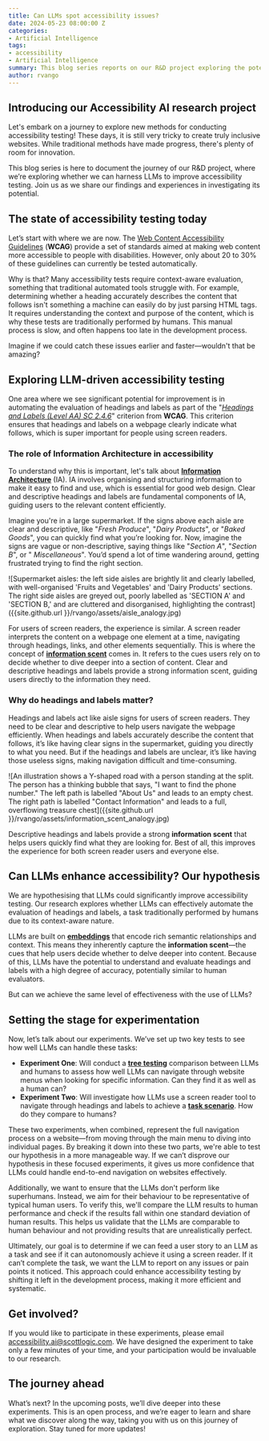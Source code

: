 ```yaml
---
title: Can LLMs spot accessibility issues?
date: 2024-05-23 08:00:00 Z
categories:
- Artificial Intelligence
tags:
- accessibility 
- Artificial Intelligence
summary: This blog series reports on our R&D project exploring the potential of LLMs to enhance accessibility testing.
author: rvango
---
```


## Introducing our Accessibility AI research project

Let's embark on a journey to explore new methods for conducting accessibility testing! These days, it is still
very tricky to create truly inclusive websites. While traditional methods have made progress, there's plenty of room
for innovation.

This blog series is here to document the journey of our R&D project, where we’re exploring whether we can harness LLMs
to improve accessibility testing. Join us as we share our findings and experiences in investigating its potential.

## The state of accessibility testing today

Let’s start with where we are now. The [Web Content Accessibility Guidelines](https://intopia.digital/wp-content/uploads/2023/10/Intopia-WCAG-2.2-Map-Portrait-Mode.pdf) (**WCAG**) provide a set of standards aimed
at
making web content more accessible to people with disabilities. However, only about 20 to 30% of these guidelines can
currently be tested automatically.

Why is that? Many accessibility tests require context-aware evaluation, something that traditional automated tools
struggle with. For example, determining whether a heading accurately describes the content that follows isn't something
a machine can easily do by just parsing HTML tags. It requires understanding the context and purpose of the content,
which is why these tests are traditionally performed by humans. This manual process is slow, and often happens too late 
in the development process. 

Imagine if we could catch these issues earlier and faster—wouldn't that be
amazing?

## Exploring LLM-driven accessibility testing

One area where we see significant potential for improvement is in automating the evaluation of headings and labels as
part of the "[_Headings and Labels (Level AA) SC 2.4.6_](https://wcag.com/authors/2-4-6-headings-and-labels/)" criterion from **WCAG**. This criterion ensures that headings
and labels on a webpage clearly indicate what follows, which is super important for people using screen readers.

### The role of Information Architecture in accessibility

To understand why this is important, let's talk about [**Information Architecture**](https://blog.optimalworkshop.com/learn-about-information-architecture/) (IA). IA involves organising and
structuring information to make it easy to find and use, which is essential for good web design. Clear and descriptive
headings and labels are fundamental components of IA, guiding users to the relevant content efficiently.

Imagine you're in a large supermarket. If the signs above each aisle are clear and descriptive, like "_Fresh
Produce_", "_Dairy Products_", or "_Baked Goods_", you can quickly find what you’re looking for.
Now, imagine the signs are vague or non-descriptive, saying things like "_Section A_", "_Section B_", or "
_Miscellaneous_".
You’d spend a lot of time wandering around, getting frustrated trying to find the right section.

![Supermarket aisles: the left side aisles are brightly lit and clearly labelled, with well-organised 'Fruits and Vegetables' and 'Dairy Products' sections. The right side aisles are greyed out, poorly labelled as 'SECTION A' and 'SECTION B,' and are cluttered and disorganised, highlighting the contrast]({{site.github.url }}/rvango/assets/aisle_analogy.jpg)

For users of screen readers, the experience is similar. A screen reader interprets the content on a webpage one element
at a time, navigating through headings, links, and other elements sequentially. This is where the concept of [**information
scent**](https://www.nngroup.com/articles/information-scent/) comes in. It refers to the cues users rely on to decide whether to dive deeper into a section of content. 
Clear and descriptive headings and labels provide a strong information scent, guiding users directly to the
information they need.

### Why do headings and labels matter?

Headings and labels act like aisle signs for users of screen readers. They need to be clear and descriptive to help
users navigate the webpage efficiently. When headings and labels accurately describe the content that follows, it’s
like having clear signs in the supermarket, guiding you directly to what you need.
But if the headings and labels are unclear, it’s like having those useless signs, making navigation difficult and
time-consuming.

![An illustration shows a Y-shaped road with a person standing at the split. The person has a thinking bubble that says, "I want to find the phone number." The left path is labelled "About Us" and leads to an empty chest. The right path is labelled "Contact Information" and leads to a full, overflowing treasure chest]({{site.github.url }}/rvango/assets/information_scent_analogy.jpg)

Descriptive headings and labels provide a strong **information scent** that helps users quickly find what they are 
looking for. Best of all, this improves the experience for both screen reader users and everyone else.

## Can LLMs enhance accessibility? Our hypothesis

We are hypothesising that LLMs could significantly improve accessibility testing.
Our research explores whether LLMs can effectively automate the evaluation of headings and labels, a task traditionally
performed by humans due to its context-aware nature.

LLMs are built on [**embeddings**](https://learn.microsoft.com/en-us/semantic-kernel/memories/embeddings#what-are-embeddings-to-a-programmer) that encode rich semantic relationships and context. This means they inherently capture the
**information scent**—the cues that help users decide whether to delve deeper into content. Because of this, LLMs have the
potential to understand and evaluate headings and labels with a high degree of accuracy, potentially similar to human evaluators.

But can we achieve the same level of effectiveness with the use of LLMs?

## Setting the stage for experimentation

Now, let’s talk about our experiments. We’ve set up two key tests to see how well LLMs can handle these tasks:

- **Experiment One**: Will conduct a [**tree testing**](https://www.nngroup.com/articles/tree-testing/) comparison between LLMs and humans to assess how well LLMs can 
  navigate through website menus when looking for specific information. Can they find it as well as a human can?
- **Experiment Two**: Will investigate how LLMs use a screen reader tool to navigate through headings and labels to achieve a 
  [**task scenario**](https://www.nngroup.com/articles/task-scenarios-usability-testing/).  How do they compare to humans?

These two experiments, when combined, represent the full navigation process on a website—from moving through the main
menu to diving into individual pages. By breaking it down into these two parts, we're able to test our hypothesis in a
more manageable way. If we can’t disprove our hypothesis in these focused experiments, it gives us more confidence that
LLMs could handle end-to-end navigation on websites effectively.

Additionally, we want to ensure that the LLMs don't perform like superhumans. Instead, we aim for their behaviour to be
representative of typical human users. To verify this, we'll compare the LLM results to human performance and check if
the results fall within one standard deviation of human results. This helps us validate that the LLMs are comparable to
human behaviour and not providing results that are unrealistically perfect.

Ultimately, our goal is to determine if we can feed a user story to an LLM as a task and see if it can autonomously
achieve it using a screen reader. If it can’t complete the task, we want the LLM to report on any issues or pain points
it noticed. This approach could enhance accessibility testing by shifting it left in the development process, making it
more efficient and systematic.

## Get involved?

If you would like to participate in these experiments, please
email [accessibility.ai@scottlogic.com](mailto:accessibility.ai@scottlogic.com?subject=Participation%20in%20Accessibility%20AI%20Experiments&body=Dear%20Scott%20Logic%20Team,%0D%0A%0D%0AI%20am%20interested%20in%20participating%20in%20the%20Accessibility%20AI%20experiments.%20Please%20provide%20me%20with%20further%20details%20on%20how%20I%20can%20get%20involved.%0D%0A%0D%0AI%20understand%20that%20my%20participation%20will%20be%20anonymised,%20and%20no%20personal%20information%20will%20be%20kept%20or%20linked%20to%20me%20as%20an%20individual.%0D%0A%0D%0AThank%20you!).
We have designed the experiment to take only a few minutes of your time, and your participation would be invaluable to
our research.

## The journey ahead

What’s next? In the upcoming posts, we’ll dive deeper into these experiments. This is an open process, and we’re eager
to learn and share what we discover along the way, taking you with us on this journey of exploration. Stay tuned
for more updates!
